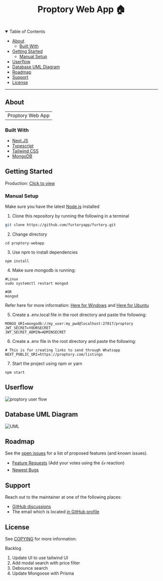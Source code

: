 <h1 align="center">
  Proptory Web App 🏠
</h1>

<div align="center">
<br />
</div>

<details open="open">
<summary>Table of Contents</summary>

- [About](#about)
  - [Built With](#built-with)
- [Getting Started](#getting-started)
  - [Manual Setup](#manual-setup)
- [Userflow](#userflow)
- [Database UML Diagram](#database-uml-diagram)
- [Roadmap](#roadmap)
- [Support](#support)
- [License](#license)

</details>

---

## About

<table>
<tr>
<td>
Proptory Web App
</td>
</tr>
</table>

### Built With

- [Next.JS](https://nextjs.org/)
- [Typescript](https://www.typescriptlang.org/)
- [Tailwind CSS](https://tailwindcss.com/)
- [MongoDB](https://www.mongodb.com/try/download/community)

## Getting Started

Production: [Click to view](https://proptory.com/)

### Manual Setup
Make sure you have the latest [Node.js](https://nodejs.org/en/) installed
1. Clone this repository by running the following in a terminal
```sh
git clone https://github.com/furtoryapp/furtory.git
```
2. Change directory
```
cd proptory-webapp
```
3. Use npm to install dependencies
```
npm install
```
4. Make sure mongodb is running:
```
#Linux
sudo systemctl restart mongod

#OR
mongod
```
Refer here for more information: [Here for Windows](https://stackoverflow.com/questions/20796714/how-do-i-start-mongo-db-from-windows) and [Here for Ubuntu](https://www.mongodb.com/docs/manual/tutorial/install-mongodb-on-ubuntu/#run-mongodb-community-edition)

5. Create a .env.local file in the root directory and paste the following:
```
MONGO_URI=mongodb://my_user:my_pwd@localhost:27017/proptory
JWT_SECRET=YOURSECRET
JWT_SECRET_ADMIN=ADMINSECRET
```
6. Create a .env file in the root directory and paste the following:
```
# This is for creating links to send through Whatsapp
NEXT_PUBLIC_URI=https://proptory.com/listings
```
7. Start the project using npm or yarn
```
npm start
```

## Userflow
![proptory user flow](https://user-images.githubusercontent.com/67522140/221553644-eba581df-6b25-4934-9cf3-06efff1dc199.png)

## Database UML Diagram
![UML](https://user-images.githubusercontent.com/67522140/221554183-7b1f3708-a5ab-48f5-bf89-ba6738f26010.png)

## Roadmap

See the [open issues]() for a list of proposed features (and known issues).

- [Feature Requests]() (Add your votes using the 👍 reaction)
- [Newest Bugs]()

## Support

Reach out to the maintainer at one of the following places:

- [GitHub discussions]()
- The email which is located [in GitHub profile]()

## License

See [COPYING](COPYING) for more information.

Backlog
1. Update UI to use tailwind UI
2. Add modal search with price filter
3. Debounce search
4. Update Mongoose with Prisma
